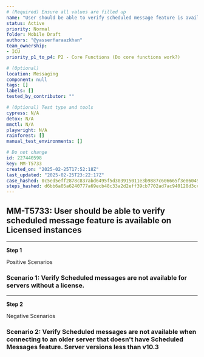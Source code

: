 ```yaml
---
# (Required) Ensure all values are filled up
name: "User should be able to verify scheduled message feature is available on Licensed instances"
status: Active
priority: Normal
folder: Mobile Draft
authors: "@yasserfaraazkhan"
team_ownership:
- ICU
priority_p1_to_p4: P2 - Core Functions (Do core functions work?)

# (Optional)
location: Messaging
component: null
tags: []
labels: []
tested_by_contributor: ""

# (Optional) Test type and tools
cypress: N/A
detox: N/A
mmctl: N/A
playwright: N/A
rainforest: []
manual_test_environments: []

# Do not change
id: 227440598
key: MM-T5733
created_on: "2025-02-25T17:52:18Z"
last_updated: "2025-02-25T23:22:17Z"
case_hashed: 0c5ed5eff2878c837abd6495f5d303915011e3b9887c606665f3e86049a436140d5d4c505931c9cd5ff833c58e82d349
steps_hashed: d6bb6a05a6240777a69ecb48c33a2d2eff39cb7702ad7ac940128d3cc1947848d2acd76e0521696f970f711a674437d3
---
```


<!-- (Auto-generated) Based on frontmatter's "key" and "name" -->

## MM-T5733: User should be able to verify scheduled message feature is available on Licensed instances

---

**Step 1**

Positive Scenarios

### Scenario 1: Verify Scheduled messages are not available for servers without a license.

---

**Step 2**

Negative Scenarios

### Scenario 2: Verify Scheduled messages are not available when connecting to an older server that doesn't have Scheduled Messages feature. Server versions less than v10.3
